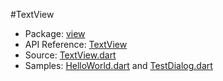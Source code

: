 #TextView

* Package: [view](api:)
* API Reference: [TextView](api:view)
* Source: [TextView.dart](source:lib/src/view)
* Samples: [HelloWorld.dart](source:example/helloworld) and [TestDialog.dart](source:test)
